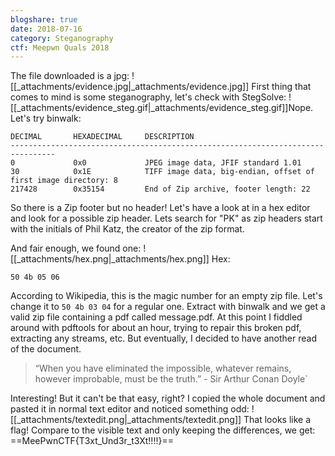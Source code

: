 ```yaml
---
blogshare: true
date: 2018-07-16
category: Steganography
ctf: Meepwn Quals 2018
---
```

The file downloaded is a jpg:
![[_attachments/evidence.jpg|_attachments/evidence.jpg]]
First thing that comes to mind is some steganography, let's check with StegSolve:
![[_attachments/evidence_steg.gif|_attachments/evidence_steg.gif]]Nope. Let's try binwalk:
```
DECIMAL       HEXADECIMAL     DESCRIPTION
--------------------------------------------------------------------------------
0             0x0             JPEG image data, JFIF standard 1.01
30            0x1E            TIFF image data, big-endian, offset of first image directory: 8
217428        0x35154         End of Zip archive, footer length: 22
```
So there is a Zip footer but no header! Let's have a look at in a hex editor and look for a possible zip header. Lets search for "PK" as zip headers start with the initials of Phil Katz, the creator of the zip format.

And fair enough, we found one:
![[_attachments/hex.png|_attachments/hex.png]]
Hex:
```
50 4b 05 06
```

According to Wikipedia, this is the magic number for an empty zip file. Let's change it to `50 4b 03 04` for a regular one. Extract with binwalk and we get a valid zip file containing a pdf called message.pdf.
At this point I fiddled around with pdftools for about an hour, trying to repair this broken pdf, extracting any streams, etc.
But eventually, I decided to have another read of the document.

> “When you have eliminated the impossible, whatever remains, however improbable, must be the truth.” - Sir Arthur Conan Doyle`

Interesting! But it can't be that easy, right? I copied the whole document and pasted it in normal text editor and noticed something odd:
![[_attachments/textedit.png|_attachments/textedit.png]]
That looks like a flag! Compare to the visible text and only keeping the differences, we get:
==MeePwnCTF{T3xt_Und3r_t3Xt!!!!}==